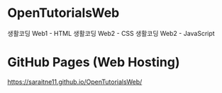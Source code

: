 # OpenTutorialsWeb
 생활코딩 Web1 - HTML
 생활코딩 Web2 - CSS
 생활코딩 Web2 - JavaScript

# GitHub Pages (Web Hosting)
https://saraitne11.github.io/OpenTutorialsWeb/
